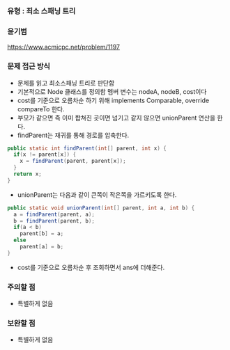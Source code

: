 ### 유형 : 최소 스패닝 트리
### 윤기범
https://www.acmicpc.net/problem/1197

### 문제 접근 방식
  - 문제를 읽고 최소스패닝 트리로 판단함
  - 기본적으로 Node 클래스를 정의함 멤버 변수는 nodeA, nodeB, cost이다
  - cost를 기준으로 오름차순 하기 위해 implements Comparable, override compareTo 한다.
  - 부모가 같으면 즉 이미 합쳐진 곳이면 넘기고 같지 않으면 unionParent 연산을 한다.
  - findParent는 재귀를 통해 경로를 압축한다.
  ``` java
  public static int findParent(int[] parent, int x) {
    if(x != parent[x]) {
      x = findParent(parent, parent[x]);
    }
    return x;
  }
  ```
  - unionParent는 다음과 같이 큰쪽이 작은쪽을 가르키도록 한다.
  ```java
  public static void unionParent(int[] parent, int a, int b) {
    a = findParent(parent, a);
    b = findParent(parent, b);
    if(a < b)
      parent[b] = a;
    else
      parent[a] = b;
  }
  ```
  - cost를 기준으로 오름차순 후 조회하면서 ans에 더해준다.
  
### 주의할 점
  - 특별하게 없음

### 보완할 점
  - 특별하게 없음
